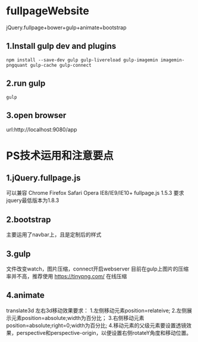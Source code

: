 # fullpageWebsite
jQuery.fullpage+bower+gulp+animate+bootstrap

## 1.Install gulp dev and plugins
```Terminal:
npm install --save-dev gulp gulp-livereload gulp-imagemin imagemin-pngquant gulp-cache gulp-connect
```
## 2.run gulp
```Termainal:
gulp
```
## 3.open browser
url:http://localhost:9080/app

# PS技术运用和注意要点
## 1.jQuery.fullpage.js
可以兼容 Chrome Firefox Safari Opera IE8/IE9/IE10+
fullpage.js 1.5.3 要求 jquery最低版本为1.8.3
## 2.bootstrap
主要运用了navbar上，且是定制后的样式
## 3.gulp
文件改变watch，图片压缩，connect开启webserver
目前在gulp上图片的压缩率并不高，推荐使用 https://tinypng.com/ 在线压缩
## 4.animate
translate3d 左右3d移动效果要求：
1.左侧移动元素position=relateive;
2.左侧展示元素position=absolute;width为百分比；
3.右侧移动元素position=absolute;right=0;width为百分比;
4.移动元素的父级元素要设置透镜效果，perspective和perspective-origin，以便设置右侧rotateY角度和移动位置。
